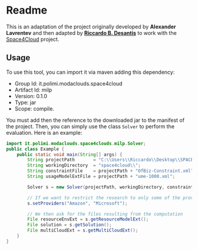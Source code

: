 # Readme
This is an adaptation of the project originally developed by **Alexander Lavrentev** and then adapted by [**Riccardo B. Desantis**](mailto:effetti@gmail.com) to work with the [Space4Cloud](http://www.modaclouds.eu/software/space4cloud/) project.

## Usage
To use this tool, you can import it via maven adding this dependency:

* Group Id: it.polimi.modaclouds.space4cloud
* Artifact Id: milp
* Version: 0.1.0
* Type: jar
* Scope: compile.

You must add then the reference to the downloaded jar to the manifest of the project. Then, you can simply use the class `Solver` to perform the evaluation. Here is an example:

```java
import it.polimi.modaclouds.space4clouds.milp.Solver;
public class Example {
    public static void main(String[] args) {
        String projectPath       = "C:\\Users\\Riccardo\\Desktop\\SPACE4CLOUD\\runtime-New_configuration\\OfBiz-bis\\";
        String workingDirectory  = "space4cloud\\";
        String constraintFile    = projectPath + "OfBiz-Constraint.xml";
        String usageModelExtFile = projectPath + "ume-1000.xml";

        Solver s = new Solver(projectPath, workingDirectory, constraintFile, usageModelExtFile);

        // If we want to restrict the research to only some of the providers:
        s.setProviders("Amazon", "Microsoft");

        // We then ask for the files resulting from the computation
        File resourceEnvExt = s.getResourceModelExt();
        File solution = s.getSolution();
        File multiCloudExt = s.getMultiCloudExt();
    }
}
```
